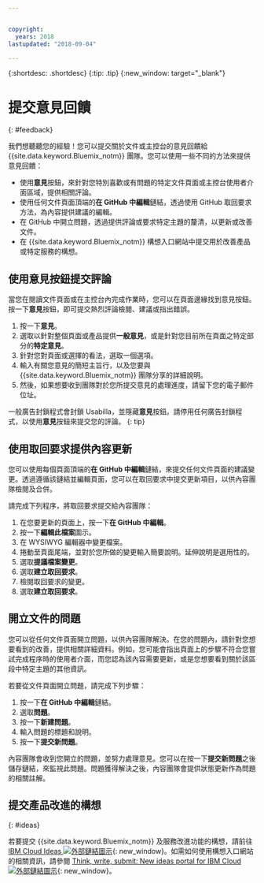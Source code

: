```yaml
---


copyright:
  years: 2018
lastupdated: "2018-09-04"

---
```


{:shortdesc: .shortdesc}
{:tip: .tip}
{:new_window: target="_blank"}

# 提交意見回饋
{: #feedback}

我們想聽聽您的經驗！您可以提交關於文件或主控台的意見回饋給 {{site.data.keyword.Bluemix_notm}} 團隊。您可以使用一些不同的方法來提供意見回饋：

* 使用**意見**按鈕，來針對您特別喜歡或有問題的特定文件頁面或主控台使用者介面區域，提供相關評論。
* 使用任何文件頁面頂端的**在 GitHub 中編輯**鏈結，透過使用 GitHub 取回要求方法，為內容提供建議的編輯。
* 在 GitHub 中開立問題，透過提供評論或要求特定主題的釐清，以更新或改善文件。 
* 在 {{site.data.keyword.Bluemix_notm}} 構想入口網站中提交用於改善產品或特定服務的構想。

## 使用意見按鈕提交評論

當您在閱讀文件頁面或在主控台內完成作業時，您可以在頁面邊緣找到意見按鈕。按一下**意見**按鈕，即可提交熱烈評論檢閱、建議或指出錯誤。

1. 按一下**意見**。
2. 選取以針對整個頁面或產品提供**一般意見**，或是針對您目前所在頁面之特定部分的**特定意見**。
3. 針對您對頁面或選擇的看法，選取一個選項。
4. 輸入有關您意見的簡短主旨行，以及您要與 {{site.data.keyword.Bluemix_notm}} 團隊分享的詳細說明。
5. 然後，如果想要收到團隊對於您所提交意見的處理進度，請留下您的電子郵件位址。

一般廣告封鎖程式會封鎖 Usabilla，並隱藏**意見**按鈕。請停用任何廣告封鎖程式，以使用**意見**按鈕來提交您的評論。
{: tip}

## 使用取回要求提供內容更新

您可以使用每個頁面頂端的**在 GitHub 中編輯**鏈結，來提交任何文件頁面的建議變更。透過遵循該鏈結並編輯頁面，您可以在取回要求中提交更新項目，以供內容團隊檢閱及合併。 

請完成下列程序，將取回要求提交給內容團隊：

1. 在您要更新的頁面上，按一下**在 GitHub 中編輯**。
2. 按一下**編輯此檔案**圖示。
3. 在 WYSIWYG 編輯器中變更檔案。
4. 捲動至頁面尾端，並對於您所做的變更輸入簡要說明。延伸說明是選用性的。
5. 選取**提議檔案變更**。
6. 選取**建立取回要求**。
7. 檢閱取回要求的變更。
8. 選取**建立取回要求**。 

## 開立文件的問題

您可以從任何文件頁面開立問題，以供內容團隊解決。在您的問題內，請針對您想要看到的改善，提供相關詳細資料。例如，您可能會指出頁面上的步驟不符合您嘗試完成程序時的使用者介面，而您認為該內容需要更新，或是您想要看到關於該區段中特定主題的其他資訊。

若要從文件頁面開立問題，請完成下列步驟：

1. 按一下**在 GitHub 中編輯**鏈結。
2. 選取**問題**。
3. 按一下**新建問題**。
4. 輸入問題的標題和說明。
5. 按一下**提交新問題**。 

內容團隊會收到您開立的問題，並努力處理意見。您可以在按一下**提交新問題**之後儲存鏈結，來監視此問題。問題獲得解決之後，內容團隊會提供狀態更新作為問題的相關註解。

## 提交產品改進的構想
{: #ideas}

若要提交 {{site.data.keyword.Bluemix_notm}} 及服務改進功能的構想，請前往 [IBM Cloud Ideas ![外部鏈結圖示](../icons/launch-glyph.svg)](https://ibmcloud.ideas.aha.io){: new_window}。如需如何使用構想入口網站的相關資訊，請參閱 [Think, write, submit: New ideas portal for IBM Cloud ![外部鏈結圖示](../icons/launch-glyph.svg)](https://developer.ibm.com/bluemix/2016/10/05/think-write-submit/){: new_window}。

